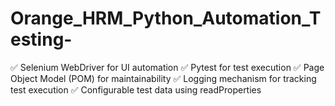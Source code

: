 # Orange_HRM_Python_Automation_Testing-
✅ Selenium WebDriver for UI automation ✅ Pytest for test execution ✅ Page Object Model (POM) for maintainability ✅ Logging mechanism for tracking test execution ✅ Configurable test data using readProperties
